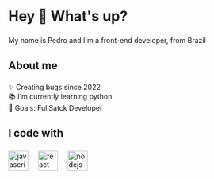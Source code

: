 <h1 align="left">Hey 👋 What's up?</h1>

###

<p align="left">My name is Pedro and I'm a front-end developer, from Brazil</p>

###

<h2 align="left">About me</h2>

###

<p align="left">✨ Creating bugs since 2022 <br>📚 I'm currently learning python<br>🎯 Goals: FullSatck Developer</p>

###

<h2 align="left">I code with</h2>

###

<div align="left">
  <img src="https://cdn.jsdelivr.net/gh/devicons/devicon/icons/javascript/javascript-original.svg" height="40" alt="javascript logo"  />
  <img width="12" />


  <img src="https://cdn.jsdelivr.net/gh/devicons/devicon/icons/react/react-original.svg" height="40" alt="react logo"  />



  <img width="12" />
  <img src="https://cdn.jsdelivr.net/gh/devicons/devicon/icons/nodejs/nodejs-original.svg" height="40" alt="nodejs logo"  />
  <img width="12" />
  

</div>

###
